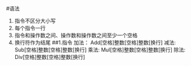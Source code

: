 #语法
1.  指令不区分大小写
2.  每个指令一行
3.  指令和操作数之间、操作数和操作数之间至少一个空格
4.  换行符作为结尾
##1.指令
加法：
Add[空格]整数[空格]整数[换行]
减法:
Sub[空格]整数[空格]整数[换行]
乘法:
Mul[空格]整数[空格]整数[换行]
除法:
Div[空格]整数[空格]整数[换行]